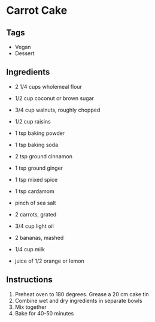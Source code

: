 # Carrot Cake

## Tags
- Vegan
- Dessert

## Ingredients

* 2 1/4 cups wholemeal flour
* 1/2 cup coconut or brown sugar
* 3/4 cup walnuts, roughly chopped
* 1/2 cup raisins
* 1 tsp baking powder
* 1 tsp baking soda
* 2 tsp ground cinnamon
* 1 tsp ground ginger
* 1 tsp mixed spice
* 1 tsp cardamom 
* pinch of sea salt

* 2 carrots, grated
* 3/4 cup light oil
* 2 bananas, mashed
* 1/4 cup milk
* juice of 1/2 orange or lemon

## Instructions

1. Preheat oven to 180 degrees. Grease a 20 cm cake tin
2. Combine wet and dry ingredients in separate bowls
3. Mix together
4. Bake for 40-50 minutes

